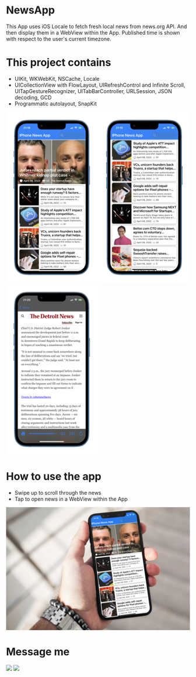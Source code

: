 # NewsApp
This App uses iOS Locale to fetch fresh local news from news.org API. And then display them in a WebView within the App.
Published time is shown with respect to the user's current timezone.

# This project contains

* UIKit, WKWebKit, NSCache, Locale
* UICollectionView with FlowLayout, UIRefreshControl and Infinite Scroll, UITapGestureRecognizer, UITabBarController, URLSession, JSON decoding, GCD
* Programmatic autolayout, SnapKit

<img src="https://github.com/NickSagan/NewsApp/blob/834c0f8bb40b455b9a97a105fcac0614a0ef3326/1.png" width="250"> <img src="https://github.com/NickSagan/NewsApp/blob/834c0f8bb40b455b9a97a105fcac0614a0ef3326/2.png" width="250"> <img src="https://github.com/NickSagan/NewsApp/blob/834c0f8bb40b455b9a97a105fcac0614a0ef3326/3.png" width="250">

# How to use the app

* Swipe up to scroll through the news
* Tap to open news in a WebView within the App

<img src="https://github.com/NickSagan/NewsApp/blob/834c0f8bb40b455b9a97a105fcac0614a0ef3326/4.png" width="800">

# Message me
[![](https://upload.wikimedia.org/wikipedia/commons/thumb/8/82/Telegram_logo.svg/64px-Telegram_logo.svg.png)](https://t.me/NickSagan)
[![](https://upload.wikimedia.org/wikipedia/commons/thumb/c/ca/LinkedIn_logo_initials.png/64px-LinkedIn_logo_initials.png)](https://www.linkedin.com/in/nicksagan/)
